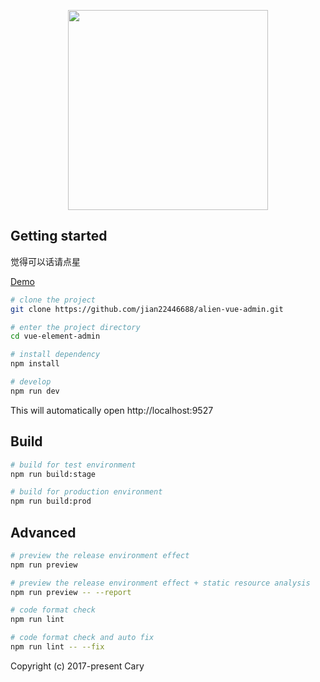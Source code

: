 <p align="center">
  <img width="320" src="http://cccary.gitee.io/alien-docs/main-logo.png">
</p>

## Getting started

觉得可以话请点星

[Demo](https://jian22446688.github.io/alien-vue-admin/)

```bash
# clone the project
git clone https://github.com/jian22446688/alien-vue-admin.git

# enter the project directory
cd vue-element-admin

# install dependency
npm install

# develop
npm run dev
```

This will automatically open http://localhost:9527

## Build

```bash
# build for test environment
npm run build:stage

# build for production environment
npm run build:prod
```

## Advanced

```bash
# preview the release environment effect
npm run preview

# preview the release environment effect + static resource analysis
npm run preview -- --report

# code format check
npm run lint

# code format check and auto fix
npm run lint -- --fix
```

Copyright (c) 2017-present Cary
